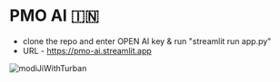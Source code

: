 # PMO AI 🇮🇳

- clone the repo and enter OPEN AI key & run "streamlit run app.py"
- URL - https://pmo-ai.streamlit.app

  
![modiJiWithTurban](https://github.com/Guggu-Gill/PMO_AI/assets/128667568/fdc37c85-2426-438e-b3a7-34ec8ad9a20e)

